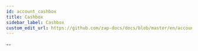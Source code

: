 ```yaml
---
id: account_cashbox
title: Cashbox
sidebar_label: Cashbox
custom_edit_url: https://github.com/zap-docs/docs/blob/master/en/account_cashbox.md
---
```


--